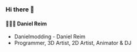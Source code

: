 ### Hi there 👋

#### 👨🏼‍🚒 Daniel Reim 

- Danielmodding - Daniel Reim
- Programmer, 3D Artist, 2D Artist, Animator & DJ 
